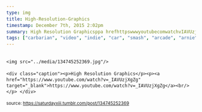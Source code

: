 ```yaml
---
type: img
title: High-Resolution-Graphics
timestamp: December 7th, 2015 2:02pm
summary: High Resolution Graphicsppa hrefhttpswwwyoutubecomwatchvIAVUzjXgZg targetblankhttpswwwyoutubecomwatchvIAVUzjXgZgabr
tags: ["carbarian", "video", "indie", "car", "smash", "arcade", "arnie", "crom", "game", "art"]
---
```


                
                
                
                                                                                        <img src="../media/134745252369.jpg"/>
                                                                                          <div class="caption"><p>High Resolution Graphics</p><p><a href="https://www.youtube.com/watch?v=_IAVUzjXgZg" target="_blank">https://www.youtube.com/watch?v=_IAVUzjXgZg</a><br/></p> </div>
                                    
                
                
                
                
                                
<small>source: https://saturdayxiii.tumblr.com/post/134745252369</small>